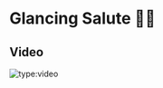 # Glancing Salute 👀🫡

## Video

![type:video](https://www.youtube.com/embed/IXZ6kr4VHQw?start=206&end=224)
